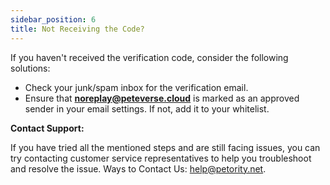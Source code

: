 ```yaml
---
sidebar_position: 6
title: Not Receiving the Code?
---
```


If you haven't received the verification code, consider the following solutions:
+ Check your junk/spam inbox for the verification email.
+ Ensure that **noreplay@peteverse.cloud** is marked as an approved sender in your email settings. If not, add it to your whitelist.

**Contact Support:**

If you have tried all the mentioned steps and are still facing issues, you can try contacting customer service representatives to help you troubleshoot and resolve the issue. Ways to Contact Us: help@petority.net.